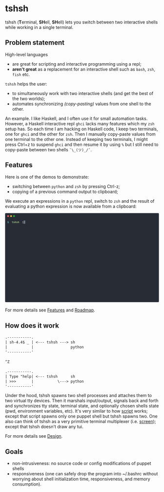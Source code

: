# tshsh

tshsh (**T**erminal, **SH**ell, **SH**ell) lets you switch between two interactive shells
while working in a single terminal.

## Problem statement

High-level languages 

* are great for scripting and interactive programming using a repl;
* **aren't great** as a replacement for an interactive shell such as `bash`, `zsh`, `fish` etc.

`tshsh` helps the user:

* to simultaneously work with two interactive shells (and get the best of the two worlds);
* automates synchronizing *(copy-pasting)* values from one shell to the other.

An example. I like Haskell, and I often use it for small automation tasks.
However, a Haskell interactive repl `ghci` lacks many features which my `zsh`
setup has. So each time I am hacking on Haskell code, I keep two terminals, one
for `ghci` and the other for `zsh`. Then I manually copy-paste values from one
terminal to the other one. Instead of keeping two terminals, I might press
Ctrl+z to suspend `ghci` and then resume it by using `%` but I still need to
copy-paste between two shells `¯\_(ツ)_/¯`.

## Features

Here is one of the demos to demonstrate: 
* switching between `python` and `zsh` by pressing Ctrl-z;
* copying of a previous command output to clipboard;

We execute an expressions in a `python` repl, switch to `zsh` and the result of
evaluating a python expression is now available from a clipboard:

![Clipboard](./assets/demo_copy_out.svg?raw=true "Title")

For more details see [Features](./doc/features.md) and [Roadmap](./doc/features.md).

## How does it work

```
.-----------.
| sh-4.4$ _ | <--- tshsh ---> sh
|           |                 python
'-----------'

^Z

.-----------.
| Type "help| <--- tshsh      sh
| >>>       |           \---> python
'-----------'
```

Under the hood, tshsh spawns two shell processes and attaches them to two
virtual tty devices. Then it marshals input/output, signals back and forth and
synchronizes tty state, terminal state, and optionally chosen shells state (pwd,
environment variables, etc). It's very similar to how
[script](https://man7.org/linux/man-pages/man1/script.1.html) works; except that
script spawns only one puppet shell but tshsh spawns two. One also can think of
tshsh as a very primitive terminal multiplexer (i.e.
[screen](https://man7.org/linux/man-pages/man1/screen.1.html)); except that
tshsh doesn't draw any tui.

For more details see [Design](./doc/design.md).

## Goals 

* non-intrusiveness: no source code or config modifications of puppet shells
* responsiveness (one can safely drop the program into ~/.bashrc without
  worrying about shell initialization time, responsiveness, and memory
  consumption).
